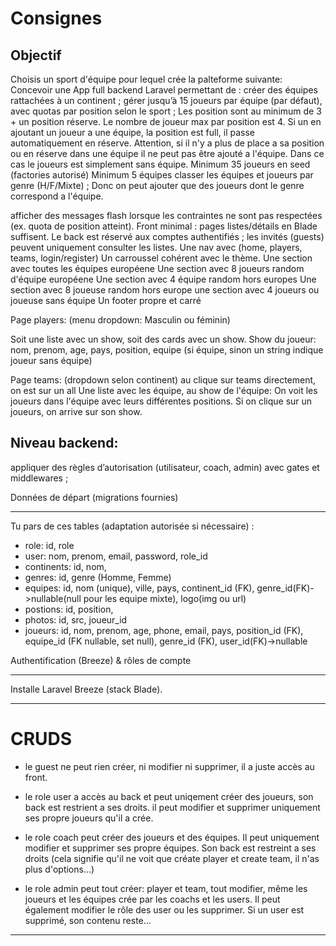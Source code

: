 # Consignes

## Objectif

Choisis un sport d'équipe pour lequel crée la palteforme suivante:
Concevoir une App full backend Laravel permettant de :
créer des équipes rattachées à un continent ;
gérer jusqu’à 15 joueurs par équipe (par défaut), avec quotas par position selon le sport ;
Les position sont au minimum de 3 + un position réserve. Le nombre de joueur max par position est 4.
Si un en ajoutant un joueur a une équipe, la position est full, il passe automatiquement en réserve.
Attention, si il n'y a plus de place a sa position ou en réserve dans une équipe il ne peut pas être ajouté a l'équipe.
Dans ce cas le joueurs est simplement sans équipe.
Minimum 35 joueurs en seed (factories autorisé)
Minimum 5 équipes
classer les équipes et joueurs par genre (H/F/Mixte) ;
Donc on peut ajouter que des joueurs dont le genre correspond a l'équipe.

afficher des messages flash lorsque les contraintes ne sont pas respectées (ex. quota de position atteint).
Front minimal : pages listes/détails en Blade suffisent. Le back est réservé aux comptes authentifiés ; les invités (guests) peuvent uniquement consulter les listes.
Une nav avec (home, players, teams, login/register)
Un carroussel cohérent avec le thème.
Une section avec toutes les équipes européene
Une section avec 8 joueurs random d'équipe européene
Une section avec 4 équipe random hors europes
Une section avec 8 joueuse random hors europe
une section avec 4 joueurs ou joueuse sans équipe
Un footer propre et carré

Page players: (menu dropdown: Masculin ou féminin)

Soit une liste avec un show, soit des cards avec un show.
Show du joueur:
nom, prenom, age, pays, position, equipe (si équipe, sinon un string indique joueur sans équipe)

Page teams: (dropdown selon continent) au clique sur teams directement, on est sur un all
Une liste avec les équipe, au show de l'équipe:
On voit les joueurs dans l'équipe avec leurs différentes positions.
Si on clique sur un joueurs, on arrive sur son show.

## Niveau backend:

appliquer des règles d’autorisation (utilisateur, coach, admin) avec gates et middlewares ;

Données de départ (migrations fournies)

---

Tu pars de ces tables (adaptation autorisée si nécessaire) :

-   role: id, role
-   user: nom, prenom, email, password, role_id
-   continents: id, nom,
-   genres: id, genre (Homme, Femme)
-   equipes: id, nom (unique), ville, pays, continent_id (FK), genre_id(FK)->nullable(null pour les equipe mixte), logo(img ou url)
-   postions: id, position,
-   photos: id, src, joueur_id
-   joueurs: id, nom, prenom, age, phone, email, pays, position_id (FK), equipe_id (FK nullable, set null), genre_id (FK), user_id(FK)->nullable

Authentification (Breeze) & rôles de compte

---

Installe Laravel Breeze (stack Blade).

---

# CRUDS

-   le guest ne peut rien créer, ni modifier ni supprimer, il a juste accès au front.

-   le role user a accès au back et peut uniqement créer des joueurs, son back est restrient a ses droits. il peut modifier et supprimer uniquement ses propre joueurs qu'il a crée.

-   le role coach peut créer des joueurs et des équipes. Il peut uniquement modifier et supprimer ses propre équipes. Son back est restreint a ses droits (cela signifie qu'il ne voit que créate player et create team, il n'as plus d'options...)

-   le role admin peut tout créer: player et team, tout modifier, même les joueurs et les équipes crée par les coachs et les users. Il peut également modifier le rôle des user ou les supprimer. Si un user est supprimé, son contenu reste...

---

